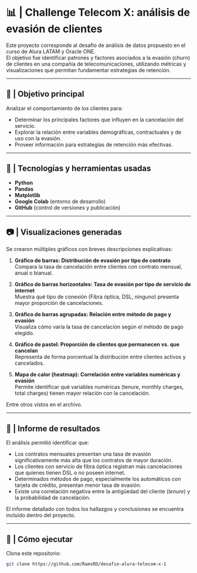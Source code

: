 # 📊 | Challenge Telecom X: análisis de evasión de clientes

Este proyecto corresponde al desafío de análisis de datos propuesto en el curso de Alura LATAM y Oracle ONE.  
El objetivo fue identificar patrones y factores asociados a la evasión (churn) de clientes en una compañía de telecomunicaciones, utilizando métricas y visualizaciones que permitan fundamentar estrategias de retención.

---

## 📌 | Objetivo principal
Analizar el comportamiento de los clientes para:
- Determinar los principales factores que influyen en la cancelación del servicio.
- Explorar la relación entre variables demográficas, contractuales y de uso con la evasión.
- Proveer información para estrategias de retención más efectivas.

---

## 🧪 | Tecnologías y herramientas usadas
- **Python**
- **Pandas**
- **Matplotlib**
- **Google Colab** (entorno de desarrollo)
- **GitHub** (control de versiones y publicación)

---

## 📷 | Visualizaciones generadas
Se crearon múltiples gráficos con breves descripciones explicativas:

1. **Gráfico de barras: Distribución de evasión por tipo de contrato**  
   Compara la tasa de cancelación entre clientes con contrato mensual, anual o bianual.

2. **Gráfico de barras horizontales: Tasa de evasión por tipo de servicio de internet**  
   Muestra qué tipo de conexión (Fibra óptica, DSL, ninguno) presenta mayor proporción de cancelaciones.

3. **Gráfico de barras agrupadas: Relación entre método de pago y evasión**  
   Visualiza cómo varía la tasa de cancelación según el método de pago elegido.

4. **Gráfico de pastel: Proporción de clientes que permanecen vs. que cancelan**  
   Representa de forma porcentual la distribución entre clientes activos y cancelados.

5. **Mapa de calor (heatmap): Correlación entre variables numéricas y evasión**  
   Permite identificar qué variables numéricas (tenure, monthly charges, total charges) tienen mayor relación con la cancelación.

Entre otros vistos en el archivo.

---

## 📄 | Informe de resultados
El análisis permitió identificar que:
- Los contratos mensuales presentan una tasa de evasión significativamente más alta que los contratos de mayor duración.
- Los clientes con servicio de fibra óptica registran más cancelaciones que quienes tienen DSL o no poseen internet.
- Determinados métodos de pago, especialmente los automáticos con tarjeta de crédito, presentan menor tasa de evasión.
- Existe una correlación negativa entre la antigüedad del cliente (*tenure*) y la probabilidad de cancelación.
  
El informe detallado con todos los hallazgos y conclusiones se encuentra incluido dentro del proyecto.

---

## 📝 | Cómo ejecutar
Clona este repositorio:

```bash
git clone https://github.com/RamsRD/desafio-alura-telecom-x-1
